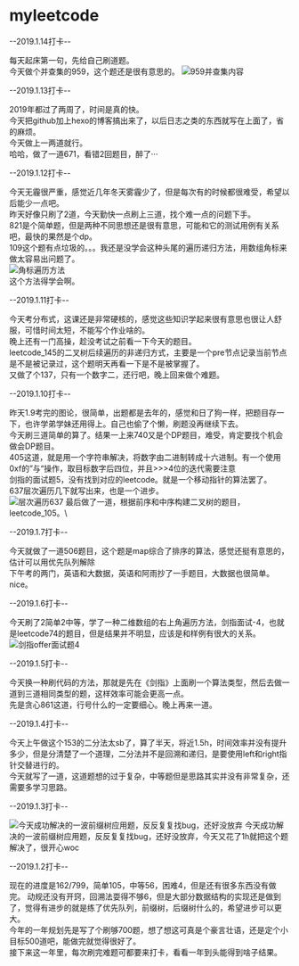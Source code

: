 # myleetcode

--2019.1.14打卡--

每天起床第一句，先给自己刷道题。\
今天做个并查集的959，这个题还是很有意思的。
![959并查集内容](https://github.com/TemplarJQ/myleetcode/blob/master/readme_pic/959_bingcha.jpg)


--2019.1.13打卡--

2019年都过了两周了，时间是真的快。\
今天把github加上hexo的博客搞出来了，以后日志之类的东西就写在上面了，省的麻烦。\
今天做上一两道就行。\
哈哈，做了一道671，看错2回题目，醉了···


--2019.1.12打卡--

今天无霾很严重，感觉近几年冬天雾霾少了，但是每次有的时候都很难受，希望以后能少一点吧。\
昨天好像只刷了2道，今天勤快一点刷上三道，找个难一点的问题下手。\
821是个简单题，但是两种不同思想还是很有意思，可能和它的测试用例有关系吧，最快的果然是个dp。\
109这个题有点垃圾的。。。我还是没学会这种头尾的遍历递归方法，用数组角标来做太容易出问题了。\
![角标遍历方法](https://github.com/TemplarJQ/myleetcode/blob/master/readme_pic/sortedListToBST_109.jpg)\
这个方法得学会啊。


--2019.1.11打卡--

今天考分布式，这课还是非常硬核的，感觉这些知识学起来很有意思也很让人舒服，可惜时间太短，不能写个作业啥的。\
晚上还有一门高操，趁没考试之前看一下今天的题目。\
leetcode_145的二叉树后续遍历的非递归方式，主要是一个pre节点记录当前节点是不是被记录过，这个题明天再看一下是不是被掌握了。\
又做了个137，只有一个数字二，还行吧，晚上回来做个难题。


--2019.1.10打卡--

昨天1.9考完的图论，很简单，出题都是去年的，感觉和日了狗一样，把题目存一下，也许学弟学妹还用得上。自己也偷了个懒，刷题没再继续下去。\
今天刷三道简单的算了。结果一上来740又是个DP题目，难受，肯定要找个机会做会DP题目。\
405这道，就是用一个字符串解决，将数字由二进制转成十六进制。有一个使用0xf的”与“操作，取目标数字后四位，并且>>>4位的迭代需要注意\
剑指的面试题5，没有找到对应的leetcode。就是一个移动指针的算法罢了。\
637层次遍历几下就写出来，也是一个进步。\
![层次遍历637](https://github.com/TemplarJQ/myleetcode/blob/master/readme_pic/level_tree_637.jpg)
最后做了一道，根据前序和中序构建二叉树的题目，leetcode_105。\

--2019.1.7打卡--

今天就做了一道506题目，这个题是map综合了排序的算法，感觉还挺有意思的，估计可以用优先队列解除\
下午考的两门，英语和大数据，英语和阿雨抄了一手题目，大数据也很简单。nice。


--2019.1.6打卡--

今天刷了2简单2中等，学了一种二维数组的右上角遍历方法，剑指面试-4，也就是leetcode74的题目，但是结果并不明显，应该是和样例有很大的关系。\
![剑指offer面试题4](https://github.com/TemplarJQ/myleetcode/blob/master/readme_pic/leetcode_74.jpeg)


--2019.1.5打卡--

今天换一种刷代码的方法，那就是先在《剑指》上面刷一个算法类型，然后去做一道到三道相同类型的题，这样效率可能会更高一点。\
先是贪心861这道，行号什么的一定要细心。晚上再来一道。


--2019.1.4打卡--

今天上午做这个153的二分法太sb了，算了半天，将近1.5h，时间效率并没有提升多少，但是分清楚了一个道理，二分法并不是回溯和递归，是要使用left和right指针交替进行的。\
今天就写了一道，这道题想的过于复杂，中等题但是思路其实并没有非常复杂，还需要多学习思路。

--2019.1.3打卡--

![今天成功解决的一波前缀树应用题，反反复复找bug，还好没放弃](https://github.com/TemplarJQ/myleetcode/blob/master/readme_pic/2019_1_3_success.jpg)
今天成功解决的一波前缀树应用题，反反复复找bug，还好没放弃，今天又花了1h就把这个题解决了，很开心woc

--2019.1.2打卡--

现在的进度是162/799，简单105，中等56，困难4，但是还有很多东西没有做完。
动规还没有开窍，回溯法耍得不够6，但是大部分数据结构的实现还是做到了，觉得有进步的就是练了优先队列，前缀树，后缀树什么的，希望进步可以更大。\
今年的一年规划先是写了个刷够700题，想了想这可真是个豪言壮语，还是定个小目标500道吧，能做完就觉得很好了。\
接下来这一年里，每次刷完难题可都要来打卡，看看一年到头能得到啥子结果。

